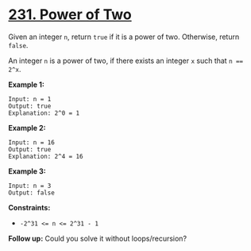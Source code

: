 # [231. Power of Two](https://leetcode.com/problems/power-of-two/)

Given an integer `n`, return `true` if it is a power of two. Otherwise, return `false`.

An integer `n` is a power of two, if there exists an integer `x` such that `n == 2^x`.

**Example 1:** 

```
Input: n = 1
Output: true
Explanation: 2^0 = 1
```

**Example 2:** 

```
Input: n = 16
Output: true
Explanation: 2^4 = 16
```

**Example 3:** 

```
Input: n = 3
Output: false
```

**Constraints:** 

- `-2^31 <= n <= 2^31 - 1`

**Follow up:**  Could you solve it without loops/recursion?
